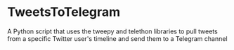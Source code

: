 # TweetsToTelegram
A Python script that uses the tweepy and telethon libraries to pull tweets from a specific Twitter user's timeline and send them to a Telegram channel
